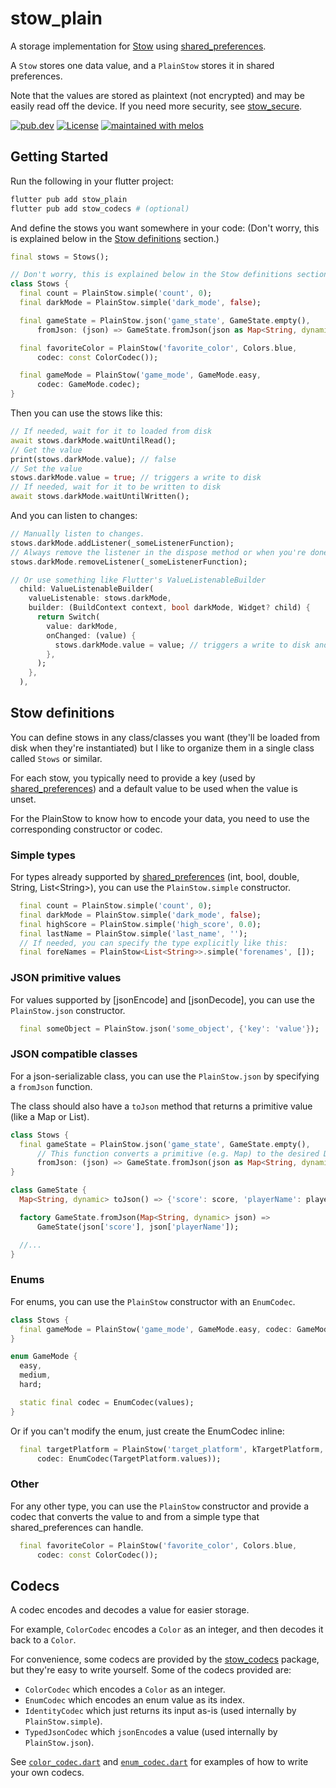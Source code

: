 # stow_plain

A storage implementation for [Stow] using [shared_preferences].

A `Stow` stores one data value, and a `PlainStow` stores it in shared preferences.

Note that the values are stored as plaintext (not encrypted) and may be easily read off the device. If you need more security, see [stow_secure].

[![pub.dev](https://img.shields.io/pub/v/stow_plain.svg)][stow_plain]
[![License](https://img.shields.io/github/license/adil192/stow)][license]
[![maintained with melos](https://img.shields.io/badge/maintained%20with-melos-f700ff.svg?style=flat-square)](https://github.com/invertase/melos)

## Getting Started

Run the following in your flutter project:

```bash
flutter pub add stow_plain
flutter pub add stow_codecs # (optional)
```

And define the stows you want somewhere in your code:
(Don't worry, this is explained below in the [Stow definitions](#stow-definitions) section.)

```dart
final stows = Stows();

// Don't worry, this is explained below in the Stow definitions section.
class Stows {
  final count = PlainStow.simple('count', 0);
  final darkMode = PlainStow.simple('dark_mode', false);

  final gameState = PlainStow.json('game_state', GameState.empty(),
      fromJson: (json) => GameState.fromJson(json as Map<String, dynamic>));

  final favoriteColor = PlainStow('favorite_color', Colors.blue,
      codec: const ColorCodec());

  final gameMode = PlainStow('game_mode', GameMode.easy,
      codec: GameMode.codec);
}
```

Then you can use the stows like this:

```dart
// If needed, wait for it to loaded from disk
await stows.darkMode.waitUntilRead();
// Get the value
print(stows.darkMode.value); // false
// Set the value
stows.darkMode.value = true; // triggers a write to disk
// If needed, wait for it to be written to disk
await stows.darkMode.waitUntilWritten();
```

And you can listen to changes:

```dart
// Manually listen to changes.
stows.darkMode.addListener(_someListenerFunction);
// Always remove the listener in the dispose method or when you're done.
stows.darkMode.removeListener(_someListenerFunction);

// Or use something like Flutter's ValueListenableBuilder
  child: ValueListenableBuilder(
    valueListenable: stows.darkMode,
    builder: (BuildContext context, bool darkMode, Widget? child) {
      return Switch(
        value: darkMode,
        onChanged: (value) {
          stows.darkMode.value = value; // triggers a write to disk and updates this widget
        },
      );
    },
  ),
```

## Stow definitions

You can define stows in any class/classes you want (they'll be loaded from disk when they're instantiated) but I like to organize them in a single class called `Stows` or similar.

For each stow, you typically need to provide a key (used by [shared_preferences]) and a default value to be used when the value is unset.

For the PlainStow to know how to encode your data, you need to use the corresponding constructor
or codec.


### Simple types

For types already supported by [shared_preferences] (int, bool, double, String, List\<String\>), you can use the `PlainStow.simple` constructor.

```dart
  final count = PlainStow.simple('count', 0);
  final darkMode = PlainStow.simple('dark_mode', false);
  final highScore = PlainStow.simple('high_score', 0.0);
  final lastName = PlainStow.simple('last_name', '');
  // If needed, you can specify the type explicitly like this:
  final foreNames = PlainStow<List<String>>.simple('forenames', []);
```

### JSON primitive values

For values supported by [jsonEncode] and [jsonDecode], you can use the `PlainStow.json` constructor.

```dart
  final someObject = PlainStow.json('some_object', {'key': 'value'});
```

### JSON compatible classes

For a json-serializable class, you can use the `PlainStow.json` by specifying a `fromJson` function.

The class should also have a `toJson` method that returns a primitive value (like a Map or List).

```dart
class Stows {
  final gameState = PlainStow.json('game_state', GameState.empty(),
      // This function converts a primitive (e.g. Map) to the desired Dart object.
      fromJson: (json) => GameState.fromJson(json as Map<String, dynamic>));
}

class GameState {
  Map<String, dynamic> toJson() => {'score': score, 'playerName': playerName};

  factory GameState.fromJson(Map<String, dynamic> json) =>
      GameState(json['score'], json['playerName']);

  //...
}
```

### Enums

For enums, you can use the `PlainStow` constructor with an `EnumCodec`.

```dart
class Stows {
  final gameMode = PlainStow('game_mode', GameMode.easy, codec: GameMode.codec);
}

enum GameMode {
  easy,
  medium,
  hard;

  static final codec = EnumCodec(values);
}
```

Or if you can't modify the enum, just create the EnumCodec inline:

```dart
  final targetPlatform = PlainStow('target_platform', kTargetPlatform,
      codec: EnumCodec(TargetPlatform.values));
```

### Other

For any other type, you can use the `PlainStow` constructor and provide a codec that converts
the value to and from a simple type that shared_preferences can handle.

```dart
  final favoriteColor = PlainStow('favorite_color', Colors.blue,
      codec: const ColorCodec());
```

## Codecs

A codec encodes and decodes a value for easier storage.

For example, `ColorCodec` encodes a `Color` as an integer, and then decodes it back to a `Color`.

For convenience, some codecs are provided by the [stow_codecs] package,
but they're easy to write yourself.
Some of the codecs provided are:
- `ColorCodec` which encodes a `Color` as an integer.
- `EnumCodec` which encodes an enum value as its index.
- `IdentityCodec` which just returns its input as-is (used internally by `PlainStow.simple`).
- `TypedJsonCodec` which `jsonEncode`s a value (used internally by `PlainStow.json`).

See
[`color_codec.dart`](https://github.com/adil192/stow/blob/main/packages/stow_codecs/lib/src/color_codec.dart)
and
[`enum_codec.dart`](https://github.com/adil192/stow/blob/main/packages/stow_codecs/lib/src/enum_codec.dart)
for examples of how to write your own codecs.





[stow]: https://pub.dev/packages/stow
[license]: https://github.com/adil192/stow/blob/main/LICENSE
[stow_codecs]: https://pub.dev/packages/stow_codecs
[stow_plain]: https://pub.dev/packages/stow_plain
[stow_secure]: https://pub.dev/packages/stow_secure
[shared_preferences]: https://pub.dev/packages/shared_preferences
